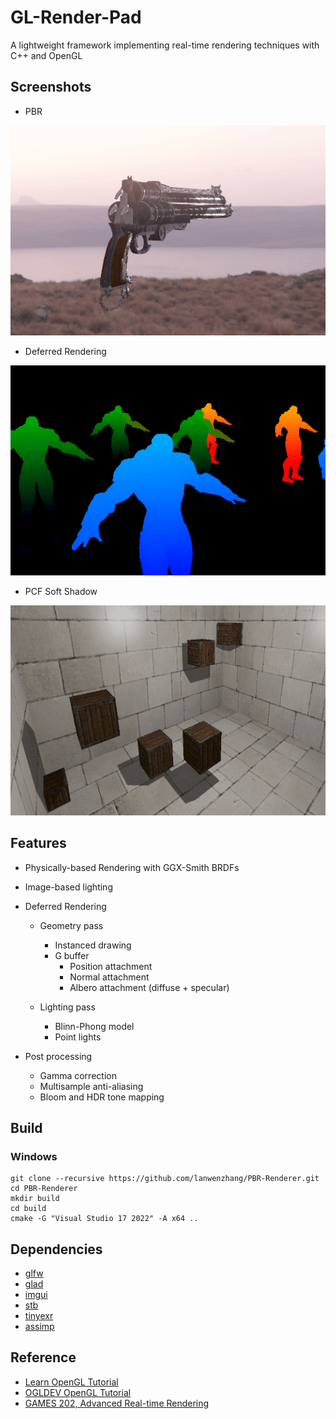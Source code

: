 # GL-Render-Pad
A lightweight framework implementing real-time rendering techniques with C++ and OpenGL

## Screenshots
* PBR

![LZ-Renderer](data/screenshot_01.gif)


* Deferred Rendering

![LZ-Renderer](data/screenshot_02.gif)

* PCF Soft Shadow

![LZ-Renderer](data/screenshot_03.gif)



## Features
- Physically-based Rendering with GGX-Smith BRDFs
* Image-based lighting


- Deferred Rendering
  - Geometry pass
      - Instanced drawing
      - G buffer
        - Position attachment
        - Normal attachment
        - Albero attachment (diffuse + specular)
  
  - Lighting pass
     - Blinn-Phong model
     - Point lights

- Post processing
  - Gamma correction
  - Multisample anti-aliasing
  - Bloom and HDR tone mapping

## Build

### Windows
```
git clone --recursive https://github.com/lanwenzhang/PBR-Renderer.git
cd PBR-Renderer
mkdir build
cd build
cmake -G "Visual Studio 17 2022" -A x64 ..
```

## Dependencies
* [glfw](https://github.com/glfw/glfw)
* [glad](https://glad.dav1d.de/)
* [imgui](https://github.com/ocornut/imgui)
* [stb](https://github.com/nothings/stb)
* [tinyexr](https://github.com/syoyo/tinyexr)
* [assimp](https://github.com/assimp/assimp)

## Reference
* [Learn OpenGL Tutorial](https://learnopengl.com)
* [OGLDEV OpenGL Tutorial](https://ogldev.org)
* [GAMES 202, Advanced Real-time Rendering](https://sites.cs.ucsb.edu/~lingqi/teaching/games202.html)
